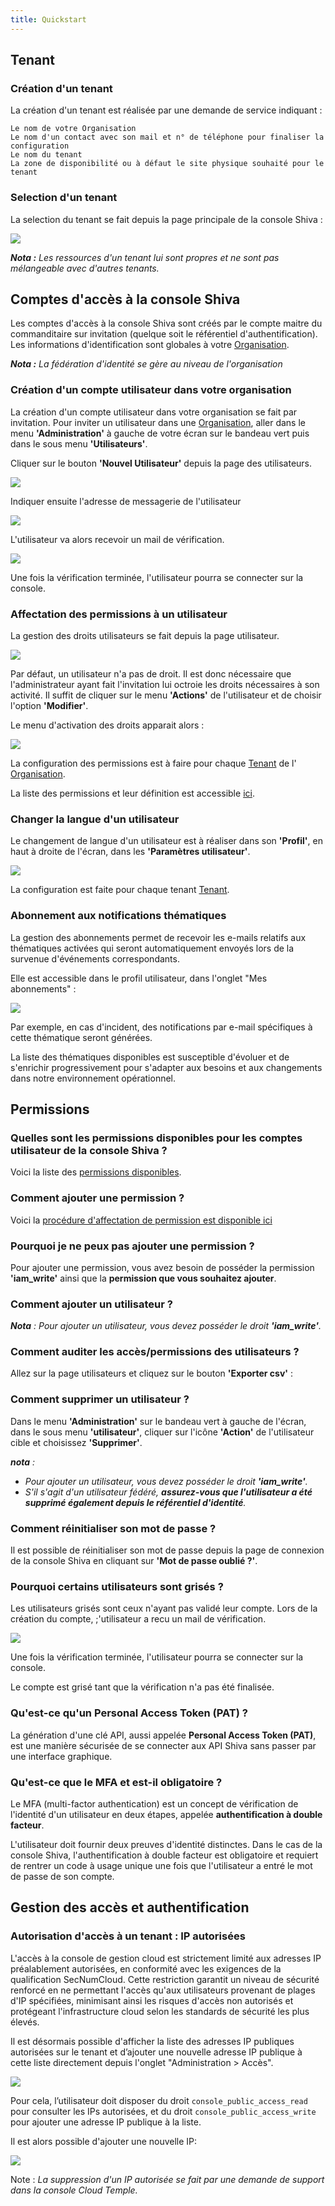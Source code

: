 ```yaml
---
title: Quickstart
---
```


##  Tenant

### Création d'un tenant

La création d'un tenant est réalisée par une demande de service indiquant :

    Le nom de votre Organisation
    Le nom d'un contact avec son mail et n° de téléphone pour finaliser la configuration
    Le nom du tenant
    La zone de disponibilité ou à défaut le site physique souhaité pour le tenant


### Selection d'un tenant

La selection du tenant se fait depuis la page principale de la console Shiva :

![](images/shiva_tenant.png)


*__Nota :__ Les ressources d'un tenant lui sont propres et ne sont pas mélangeable avec d'autres tenants.*



## Comptes d'accès à la console Shiva

Les comptes d'accès à la console Shiva sont créés par le compte maitre du commanditaire sur invitation (quelque soit le référentiel d'authentification).
Les informations d'identification sont globales à votre [Organisation](concepts.md#organisations).

*__Nota :__ La fédération d'identité se gère au niveau de l'organisation*

### Création d'un compte utilisateur dans votre organisation

La création d'un compte utilisateur dans votre organisation se fait par invitation. Pour inviter un utilisateur dans une [Organisation](concepts.md#organisations), aller dans le menu __'Administration'__ à gauche de votre écran sur le bandeau vert puis dans le sous menu __'Utilisateurs'__.  

Cliquer sur le bouton __'Nouvel Utilisateur'__ depuis la page des utilisateurs. 

![](images/shiva_onboard_003.png)

Indiquer ensuite l'adresse de messagerie de l'utilisateur 

![](images/shiva_onboard_004.png)

L'utilisateur va alors recevoir un mail de vérification.  

![](images/shiva_onboard_001.png)

Une fois la vérification terminée, l'utilisateur pourra se connecter sur la console.

### Affectation des permissions à un utilisateur

La gestion des droits utilisateurs se fait depuis la page utilisateur. 

![](images/shiva_onboard_003.png)

Par défaut, un utilisateur n'a pas de droit. Il est donc nécessaire que l'administrateur ayant fait l'invitation lui octroie les droits nécessaires à son activité. Il suffit de cliquer sur le menu __'Actions'__ de l'utilisateur et de choisir l'option __'Modifier'__.  

Le menu d'activation des droits apparait alors :

![](images/shiva_onboard_005.png)

La configuration des permissions est à faire pour chaque [Tenant](concepts.md#tenants) de l'
[Organisation](concepts.md#organisations).

La liste des permissions et leur définition est accessible [ici](#permissions).

### Changer la langue d'un utilisateur

Le changement de langue d'un utilisateur est à réaliser dans son __'Profil'__, en haut à droite de l'écran, dans les __'Paramètres utilisateur'__.

![](images/shiva_profil_006.png)

La configuration est faite pour chaque tenant [Tenant](concepts.md#tenants).

### Abonnement aux notifications thématiques

La gestion des abonnements permet de recevoir les e-mails relatifs aux thématiques activées qui seront automatiquement envoyés lors de la survenue d'événements correspondants.

Elle est accessible dans le profil utilisateur, dans l'onglet "Mes abonnements" :

![](images/shiva_profil_007.png)

 Par exemple, en cas d'incident, des notifications par e-mail spécifiques à cette thématique seront générées.

La liste des thématiques disponibles est susceptible d'évoluer et de s'enrichir progressivement pour s'adapter aux besoins et aux changements dans notre environnement opérationnel.


## Permissions

### Quelles sont les permissions disponibles pour les comptes utilisateur de la console Shiva ?

Voici la liste des [permissions disponibles](#permissions).

### Comment ajouter une permission ?

Voici la [procédure d'affectation de permission est disponible ici](#permissions)

### Pourquoi je ne peux pas ajouter une permission ?

Pour ajouter une permission, vous avez besoin de posséder la permission __'iam_write'__ ainsi que la __permission que vous souhaitez ajouter__.

### Comment ajouter un utilisateur ?

*__Nota__ : Pour ajouter un utilisateur, vous devez posséder le droit __'iam_write'__.*

### Comment auditer les accès/permissions des utilisateurs ?

Allez sur la page utilisateurs et cliquez sur le bouton __'Exporter csv'__ :

### Comment supprimer un utilisateur ?

Dans le menu __'Administration'__ sur le bandeau vert à gauche de l'écran, dans le sous menu __'utilisateur'__, cliquer sur l'icône __'Action'__ de l'utilisateur cible et choisissez __'Supprimer'__.

*__nota__ :*
- *Pour ajouter un utilisateur, vous devez posséder le droit __'iam_write'__.*
- *S'il s'agit d'un utilisateur fédéré, __assurez-vous que l'utilisateur a été supprimé également depuis le référentiel d'identité__.*

### Comment réinitialiser son mot de passe ?
Il est possible de réinitialiser son mot de passe depuis la page de connexion de la console Shiva en cliquant sur __'Mot de passe oublié ?'__.

### Pourquoi certains utilisateurs sont grisés ?
Les utilisateurs grisés sont ceux n'ayant pas validé leur compte. Lors de la création du compte, ;'utilisateur a recu un mail de vérification.  

![](../../console/images/shiva_onboard_001.png)

Une fois la vérification terminée, l'utilisateur pourra se connecter sur la console.  

Le compte est grisé tant que la vérification n'a pas été finalisée.

### Qu'est-ce qu'un Personal Access Token (PAT) ?

La génération d'une clé API, aussi appelée __Personal Access Token (PAT)__, 
est une manière sécurisée de se connecter aux API Shiva sans passer par une interface graphique. 

### Qu'est-ce que le MFA et est-il obligatoire ?
Le MFA (multi-factor authentication) est un concept de vérification de l'identité d'un utilisateur en deux étapes, appelée __authentification à double facteur__.

L'utilisateur doit fournir deux preuves d'identité distinctes. Dans le cas de la console Shiva, l'authentification à double facteur est obligatoire et requiert de rentrer un code à usage unique une fois que l'utilisateur a entré le mot de passe de son compte. 


## Gestion des accès et authentification

### Autorisation d'accès à un tenant : IP autorisées

L'accès à la console de gestion cloud est strictement limité aux adresses IP préalablement autorisées, en conformité avec les exigences de la qualification SecNumCloud. Cette restriction garantit un niveau de sécurité renforcé en ne permettant l'accès qu'aux utilisateurs provenant de plages d'IP spécifiées, minimisant ainsi les risques d'accès non autorisés et protégeant l'infrastructure cloud selon les standards de sécurité les plus élevés.

Il est désormais possible d'afficher la liste des adresses IP publiques autorisées sur le tenant et d’ajouter une nouvelle adresse IP publique à cette liste directement depuis l'onglet "Administration > Accès". 

![](images/shiva_ip_access_management_01.png)

Pour cela, l’utilisateur doit disposer du droit `console_public_access_read` pour consulter les IPs autorisées, et du droit `console_public_access_write` pour ajouter une adresse IP publique à la liste.

Il est alors possible d'ajouter une nouvelle IP:

![](images/shiva_ip_access_management_02.png)

Note : *La suppression d'un IP autorisée se fait par une demande de support dans la console Cloud Temple.*